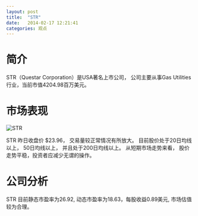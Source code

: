 ```yaml
---
layout: post
title:  "STR"
date:   2014-02-17 12:21:41
categories: 观点
---
```


# 简介
STR（Questar Corporation）是USA著名上市公司，
公司主要从事Gas Utilities行业，当前市值4204.98百万美元。

# 市场表现

![STR](http://finviz.com/chart.ashx?t=STR&ty=c&ta=1&p=d&s=l)

STR 昨日收盘价 $23.96，
交易量较正常情况有所放大。
目前股价处于20日均线以上，
50日均线以上，
并且处于200日均线以上。
从短期市场走势来看，
股价走势平稳，投资者应减少无谓的操作。

# 公司分析
STR 目前静态市盈率为26.92, 动态市盈率为18.63，每股收益0.89美元,
市场估值较为合理。
